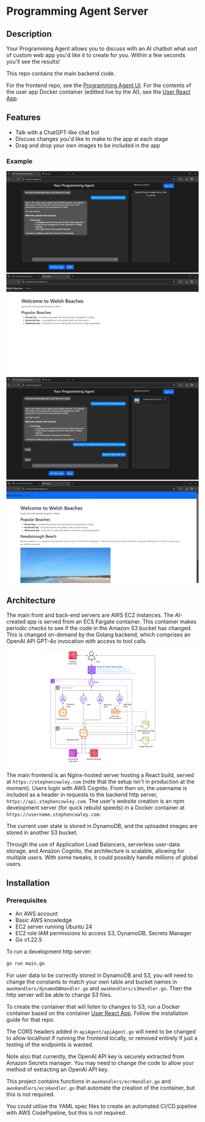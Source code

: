 # Programming Agent Server

## Description

Your Programming Agent allows you to discuss with an AI chatbot what sort of custom web app you'd like it to create for you. Within a few seconds you'll see the results! 

This repo contains the main backend code.

For the frontend repo, see the [Programming Agent UI](https://github.com/stephen1cowley/programming-agent-ui). For the contents of the user app Docker container (editted live by the AI), see the [User React App](https://github.com/stephen1cowley/user-react-app).

## Features
- Talk with a ChatGPT-like chat bot
- Discuss changes you'd like to make to the app at each stage
- Drag and drop your own images to be included in the app

### Example
![tutorial1](readmeFiles/tutorial1.png)
![tutorial2](readmeFiles/tutorial2.png)
![tutorial3](readmeFiles/tutorial3.png)
![tutorial4](readmeFiles/tutorial4.png)

## Architecture

The main front and back-end servers are AWS EC2 instances. The AI-created app is served from an ECS Fargate container. This container makes periodic checks to see if the code in the Amazon S3 bucket has changed. This is changed on-demand by the Golang backend, which comprises an OpenAI API GPT-4o invocation with access to tool calls.

![architecture diagram](readmeFiles/arch.png)

The main frontend is an Nginx-hosted server hosting a React build, served at `https://stephencowley.com` (note that the setup isn't in production at the moment). Users login with AWS Cognito. From then on, the username is included as a header in requests to the backend http server, `https://api.stephencowley.com`. The user's website creation is an npm development server (for quick rebuild speeds) in a Docker container at `https://username.stephencowley.com`.

The current user state is stored in DynamoDB, and the uploaded images are stored in another S3 bucket.

Through the use of Application Load Balancers, serverless user-data storage, and Amazon Cognito, the architecture is scalable, allowing for multiple users. With some tweaks, it could possibly handle millions of global users.

## Installation
### Prerequisites

- An AWS account
- Basic AWS knowledge
- EC2 server running Ubuntu 24
- EC2 role IAM permissions to access S3, DynamoDB, Secrets Manager
- Go v1.22.5

To run a development http server:
```bash
go run main.go
```

For user data to be correctly stored in DynamoDB and S3, you will need to change the constants to match your own table and bucket names in `awsHandlers/dynamoDBHandler.go` and `awsHandlers/s3Handler.go`. Then the http server will be able to change S3 files. 

To create the container that will listen to changes to S3, run a Docker container based on the container [User React App](https://github.com/stephen1cowley/user-react-app). Follow the installation guide for that repo.

The CORS headers added in `apiAgent/apiAgent.go` will need to be changed to allow localhost if running the frontend locally, or removed entirely if just a testing of the endpoints is wanted.

Note also that currently, the OpenAI API key is securely extracted from Amazon Secrets manager. You may need to change the code to allow your method of extracting an OpenAI API key.

This project contains functions in `awsHandlers/ecrHandler.go` and `awsHandlers/ecsHandler.go` that automate the creation of the container, but this is not required.

You could utilise the YAML spec files to create an automated CI/CD pipeline with AWS CodePipeline, but this is not required.
